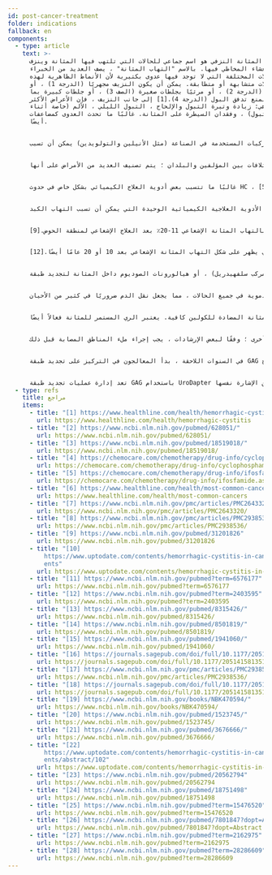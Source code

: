 ```yaml
---
id: post-cancer-treatment
folder: indications
fallback: en
components:
  - type: article
    text: >-
      التهاب المثانة النزفي هو اسم جماعي للحالات التي تلتهب فيها المثانة وينزف
      الغشاء المخاطي فيها. بالاسم "التهاب المثانة" ، يصف العديد من الخبراء
      الحالات المختلفة التي لا توجد فيها عدوى بكتيرية لأن الأنماط الظاهرية لهذه
      الحالات متشابهة أو متطابقة. يمكن أن يكون النزيف مجهريًا (الدرجة 1) ، أو
      مرئيًا (الدرجة 2) ، أو مرئيًا بجلطات صغيرة (الصف 3) ، أو جلطات كبيرة بما
      يكفي لمنع تدفق البول (الدرجة 4).[1] إلى جانب النزيف ، فإن الأعراض الأكثر
      شيوعًا هي: زيادة وتيرة التبول والإلحاح ، التبول الليلي ، الألم (خاصة أثناء
      التبول) ، وفقدان السيطرة على المثانة. غالبًا ما تحدث العدوى كمضاعفات
      أيضًا.


      يمكن أن تسبب بعض أنواع العدوى البكتيرية أعراض نزفية ، لكن معظم المرضى يستجيبون للعلاج المضاد للبكتيريا ؛ لذلك ، نادرًا ما تؤدي هذه العدوى إلى التهاب الكبد المزمن و/أو المتكرر. بعض المركبات المستخدمة في الصناعة (مثل الأنيلين والتولويدين) يمكن أن تسبب HC أيضًا. عادة ما تنتهي الحالة من الوجود بمجرد توقف المريض عن التعرض للسم.[2] زوجان من الفيروسات قد يسببان HC ؛ ومع ذلك ، تتطور الحالة في الغالب إما في سن مبكرة جدًا (وفي هذه الحالة تختفي في غضون يومين) ، أو إذا كان جهاز المناعة لدى المريض معرضًا للخطر الشديد ، على سبيل المثال بعد زرع النخاع العظمي أو الكلى.[3]


      ومع ذلك ، فإن الحالتين الأكثر شيوعًا اللذان يظهر فيهما التهاب المثانة النزفي يرتبطان بأساليب علاج الأورام المستخدمة على نطاق واسع. يمكن أن يتطور بعد العلاج الكيميائي أو العلاج الإشعاعي. وبالتالي ، غالبًا ما تسمى هذه الحالات بالعلاج الكيميائي التهاب المثانة والتهاب المثانة الإشعاعي على التوالي. وتجدر الإشارة إلى أن تعريف التهاب المثانة النزفي غامض ، وهناك اختلافات بين المؤلفين والبلدان ؛ يتم تصنيف العديد من الأمراض على أنها HCs بغض النظر عن سببها. هنا ، من خلال هذا المفهوم ، يجب أن نعني الأخيرين ، حالات ما بعد السرطان.


      غالبًا ما تتسبب بعض أدوية العلاج الكيميائي بشكل خاص في حدوث HC ، وخاصة مركبات الأوكساسافوسفورين مثل سيكلوفوسفاميد وإيفوسفاميد. تستخدم هذه الأدوية على نطاق واسع في العديد من بروتوكولات العلاج الكيميائي ، بما في ذلك علاج الأورام الصلبة والأورام اللمفاوية.[4],[5]


      تجدر الإشارة إلى أنه بالنظر إلى أكثر 10 أنواع من السرطانات شيوعًا[6] في الولايات المتحدة ، يمكن إعطاء سيكلوفوسفاميد و/أو إفوسفاميد للحالات التالية (معدل التكرار بين قوسين) سرطان الثدي (الأول) وسرطان الرئة (الثاني) والمثانة السرطان (السادس) ، ليمفوما اللاهودجكين (السابع) ، اللوكيميا (العاشر). فيما يتعلق بسرطان الدم ، هناك فرصة بنسبة 30٪ للإصابة بالتهاب المثانة كأثر جانبي.[7] علاوة على ذلك ، فهذه ليست الأدوية العلاجية الكيميائية الوحيدة التي يمكن أن تسبب التهاب الكبد. HC


      إن البيانات المتعلقة بحدوث التهاب الكبد الوبائي بين المرضى المعالجين بهذه الأدوية مثيرة للجدل ؛ يقال إن الحدوث يتراوح بين 7-53٪ ، حوالي 0.6-15٪ من المرضى يعانون من نزيف حاد.[8] في الواقع ، في العديد من حالات علاج السرطان ، فإن التأثير السام الذي يعبر عنه الدواء في المثانة يحد من الجرعة. تبلغ نسبة الإصابة بالتهاب المثانة الإشعاعي 11-20٪ بعد العلاج الإشعاعي لمنطقة الحوض.[9]


      في حالة السيكلوفوسفاميد والإيفوسفاميد ، تظهر الأعراض عمومًا بعد إعطاء الجرعة الأولى وتستمر لمدة 4-5 أيام.[10] من ناحية أخرى ، قد تؤدي بعض المركبات الأخرى مثل بوسولفان إلى التهاب المثانة الكيميائي بعد سنوات من التعرض[11] ، وقد يحدث التأثير الضار للعلاج الإشعاعي الذي يظهر على شكل التهاب المثانة الإشعاعي بعد 10 أو 20 عامًا أيضًا.[12]


      تؤكد الدلائل الإرشادية الحالية على أهمية الوقاية. الأكثر استخدامًا هو فرط السوائل ، الري المستمر للمثانة (محلول ملحي ، مع أو بدون قلوية) ، العلاج بالأكسجين عالي الضغط ، إدارة ميسنا (مركب سلفهيدريل) ، أو هيالورونات الصوديوم داخل المثانة لتجديد طبقة   GAG هي الأكثر استخدامًا.[13],[14],[15],[16] ومع ذلك ، فإن البيانات حول فعاليتها مثيرة للجدل.


      وفقًا لمعظم الإرشادات ، بمجرد تشخيص الحالة ، يعتمد العلاج المقترح بشكل كبير على شدة الحالة (على سبيل المثال[17],[18]). يجب الحفاظ على استقرار الدورة الدموية في جميع الحالات ، مما يجعل نقل الدم ضروريًا في كثير من الأحيان.


      في حالة الترطيب المعتدل ، قد تكون مدرات البول عن طريق الوريد ومسكنات الألم وأدوية المثانة المضادة للكولين كافية. يعتبر الري المستمر للمثانة فعالاً أيضًا.


      في الحالات الأكثر شدة ، من بين طرق أخرى ، يتم تطبيق العلاج داخل المثانة بشكل متكرر. عادة ما يستمر علاج التهاب المثانة الكيميائي لعدة أيام ، بينما يستمر علاج التهاب المثانة الإشعاعي لمدة ستة أشهر أو أكثر.[19] هناك العديد من العوامل المعروفة لمنع النزيف. حمض أمينوكابرويك (وهو مشابه للأحماض الأمينية ليسين) يمنع تنشيط البلازمينوجين ، مما يزيد من تخثر الدم.[20] يسبب الشب (كبريتات الأمونيوم الألومنيوم أو كبريتات البوتاسيوم الألومنيوم) ترسيب البروتين ويقلل من نفاذية الشعيرات الدموية.[21] نترات الفضة تسبب التخثر الكيميائي.[22] يستخدم الفورمالين ، وهو شديد السمية ، فقط إذا لم يستجب المريض لأي علاجات أخرى ؛ وفقًا لبعض الإرشادات ، يجب إجراء ملء المناطق المصابة قبل ذلك.


      في السنوات اللاحقة ، بدأ المعالجون في التركيز على تجديد طبقة GAG أيضًا. تم استخدام حمض الهيالورونيك وكبريتات شوندروتن وصوديوم البنتوزان في علاج HC[23],[24],[25] تم إعطاء البروستاجلاندين والإستروجين أيضًا - النتائج مثيرة للجدل ، على الرغم من.[26],[27],[28]


      تعد إدارة عمليات تجديد طبقة GAG باستخدام UroDapter طريقة فعالة بالتأكيد بغض النظر عن الإشارة نفسها.
  - type: refs
    title: مراجع
    items:
      - title: "[1] https://www.healthline.com/health/hemorrhagic-cystitis"
        url: https://www.healthline.com/health/hemorrhagic-cystitis
      - title: "[2] https://www.ncbi.nlm.nih.gov/pubmed/628051/"
        url: https://www.ncbi.nlm.nih.gov/pubmed/628051/
      - title: "[3] https://www.ncbi.nlm.nih.gov/pubmed/18519018/"
        url: https://www.ncbi.nlm.nih.gov/pubmed/18519018/
      - title: "[4] https://chemocare.com/chemotherapy/drug-info/cyclophosphamide.aspx"
        url: https://chemocare.com/chemotherapy/drug-info/cyclophosphamide.aspx
      - title: "[5] https://chemocare.com/chemotherapy/drug-info/ifosfamide.aspx"
        url: https://chemocare.com/chemotherapy/drug-info/ifosfamide.aspx
      - title: "[6] https://www.healthline.com/health/most-common-cancers"
        url: https://www.healthline.com/health/most-common-cancers
      - title: "[7] https://www.ncbi.nlm.nih.gov/pmc/articles/PMC2643320/"
        url: https://www.ncbi.nlm.nih.gov/pmc/articles/PMC2643320/
      - title: "[8] https://www.ncbi.nlm.nih.gov/pmc/articles/PMC2938536/"
        url: https://www.ncbi.nlm.nih.gov/pmc/articles/PMC2938536/
      - title: "[9] https://www.ncbi.nlm.nih.gov/pubmed/31201826"
        url: https://www.ncbi.nlm.nih.gov/pubmed/31201826
      - title: "[10]
          https://www.uptodate.com/contents/hemorrhagic-cystitis-in-cancer-pati\
          ents"
        url: https://www.uptodate.com/contents/hemorrhagic-cystitis-in-cancer-patients
      - title: "[11] https://www.ncbi.nlm.nih.gov/pubmed?term=6576177"
        url: https://www.ncbi.nlm.nih.gov/pubmed?term=6576177
      - title: "[12] https://www.ncbi.nlm.nih.gov/pubmed?term=2403595"
        url: https://www.ncbi.nlm.nih.gov/pubmed?term=2403595
      - title: "[13] https://www.ncbi.nlm.nih.gov/pubmed/8315426/"
        url: https://www.ncbi.nlm.nih.gov/pubmed/8315426/
      - title: "[14] https://www.ncbi.nlm.nih.gov/pubmed/8501819/"
        url: https://www.ncbi.nlm.nih.gov/pubmed/8501819/
      - title: "[15] https://www.ncbi.nlm.nih.gov/pubmed/1941060/"
        url: https://www.ncbi.nlm.nih.gov/pubmed/1941060/
      - title: "[16] https://journals.sagepub.com/doi/full/10.1177/2051415813512647"
        url: https://journals.sagepub.com/doi/full/10.1177/2051415813512647
      - title: "[17] https://www.ncbi.nlm.nih.gov/pmc/articles/PMC2938536/"
        url: https://www.ncbi.nlm.nih.gov/pmc/articles/PMC2938536/
      - title: "[18] https://journals.sagepub.com/doi/full/10.1177/2051415813512647"
        url: https://journals.sagepub.com/doi/full/10.1177/2051415813512647
      - title: "[19] https://www.ncbi.nlm.nih.gov/books/NBK470594/"
        url: https://www.ncbi.nlm.nih.gov/books/NBK470594/
      - title: "[20] https://www.ncbi.nlm.nih.gov/pubmed/1523745/"
        url: https://www.ncbi.nlm.nih.gov/pubmed/1523745/
      - title: "[21] https://www.ncbi.nlm.nih.gov/pubmed/3676666/"
        url: https://www.ncbi.nlm.nih.gov/pubmed/3676666/
      - title: "[22]
          https://www.uptodate.com/contents/hemorrhagic-cystitis-in-cancer-pati\
          ents/abstract/102"
        url: https://www.uptodate.com/contents/hemorrhagic-cystitis-in-cancer-patients/abstract/102
      - title: "[23] https://www.ncbi.nlm.nih.gov/pubmed/20562794"
        url: https://www.ncbi.nlm.nih.gov/pubmed/20562794
      - title: "[24] https://www.ncbi.nlm.nih.gov/pubmed/18751498"
        url: https://www.ncbi.nlm.nih.gov/pubmed/18751498
      - title: "[25] https://www.ncbi.nlm.nih.gov/pubmed?term=15476520"
        url: https://www.ncbi.nlm.nih.gov/pubmed?term=15476520
      - title: "[26] https://www.ncbi.nlm.nih.gov/pubmed/7801847?dopt=Abstract"
        url: https://www.ncbi.nlm.nih.gov/pubmed/7801847?dopt=Abstract
      - title: "[27] https://www.ncbi.nlm.nih.gov/pubmed?term=2162975"
        url: https://www.ncbi.nlm.nih.gov/pubmed?term=2162975
      - title: "[28] https://www.ncbi.nlm.nih.gov/pubmed?term=28286609"
        url: https://www.ncbi.nlm.nih.gov/pubmed?term=28286609
---
```


